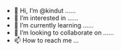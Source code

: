 - 👋 Hi, I’m @kindut ......
- 👀 I’m interested in ......
- 🌱 I’m currently learning ......
- 💞️ I’m looking to collaborate on ......
- 📫 How to reach me ...

<!---
kindut/kindut is a ✨ special ✨ repository because its `README.md` (this file) appears on your GitHub profile.
You can click the Preview link to take a look at your changes.
--->
